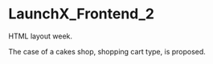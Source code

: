 # LaunchX_Frontend_2

HTML layout week.

The case of a cakes shop, shopping cart type, is proposed.
